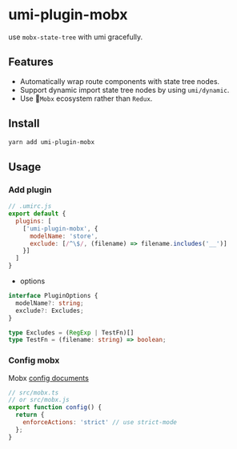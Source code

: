 # umi-plugin-mobx

use `mobx-state-tree` with umi gracefully.

## Features

- Automatically wrap route components with state tree nodes.
- Support dynamic import state tree nodes by using `umi/dynamic`.
- Use `Mobx` ecosystem rather than `Redux`.

## Install

```bash
yarn add umi-plugin-mobx
```

## Usage

### Add plugin
```js
// .umirc.js
export default {
  plugins: [
    ['umi-plugin-mobx', {
      modelName: 'store',
      exclude: [/^\$/, (filename) => filename.includes('__')]
    }]
  ]
}
```

- options
```ts
interface PluginOptions {
  modelName?: string;
  exclude?: Excludes;
}

type Excludes = (RegExp | TestFn)[]
type TestFn = (filename: string) => boolean;
```


### Config mobx

Mobx [config documents](https://github.com/mobxjs/mobx/blob/gh-pages/docs/refguide/api.md#configure)
```js
// src/mobx.ts
// or src/mobx.js
export function config() {
  return {
    enforceActions: 'strict' // use strict-mode
  };
}
```
